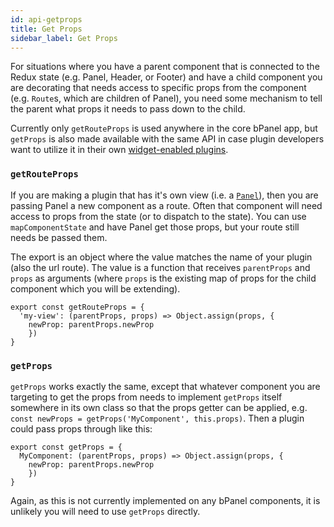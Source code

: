 ```yaml
---
id: api-getprops
title: Get Props
sidebar_label: Get Props
---
```


For situations where you have a parent component that is connected to the Redux state (e.g. Panel, Header, or Footer) and have a child component you are decorating that needs access to specific props from the component (e.g. `Route`s, which are children of Panel), you need some mechanism to tell the parent what props it needs to pass down to the child.

Currently only `getRouteProps` is used anywhere in the core bPanel app, but `getProps` is also made available with the same API in case plugin developers want to utilize it in their own [widget-enabled plugins](/bpanel-docs/docs/api-decorate-plugins.html).

### `getRouteProps`
If you are making a plugin that has it's own view (i.e. a [`Panel`](/bpanel-docs/docs/api-decorate.html#decoratePanel)), then you are passing Panel a new component as a route. Often that component will need access to props from the state (or to dispatch to the state). You can use `mapComponentState` and have Panel get those props, but your route still needs be passed them.

The export is an object where the value matches the name of your plugin (also the url route). The value is a function that receives `parentProps` and `props` as arguments (where `props` is the existing map of props for the child component which you will be extending).

```
export const getRouteProps = {
  'my-view': (parentProps, props) => Object.assign(props, {
    newProp: parentProps.newProp
    })
}
```

### `getProps`
`getProps` works exactly the same, except that whatever component you are targeting to get the props from needs to implement `getProps` itself somewhere in its own class so that the props getter can be applied, e.g. `const newProps = getProps('MyComponent', this.props)`. Then a plugin could pass props through like this:

```
export const getProps = {
  MyComponent: (parentProps, props) => Object.assign(props, {
    newProp: parentProps.newProp
    })
}
```

Again, as this is not currently implemented on any bPanel components, it is unlikely you will need to use `getProps` directly.